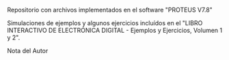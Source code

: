 Repositorio con archivos implementados en el software "PROTEUS V7.8"

Simulaciones de ejemplos y algunos ejercicios incluídos en el "LIBRO INTERACTIVO DE ELECTRÓNICA DIGITAL - Ejemplos y Ejercicios, Volumen 1 y 2".

Nota del Autor


